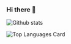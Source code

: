 ### Hi there 👋




![Github stats](https://github-readme-stats.vercel.app/api?username=heshamouda&theme=highcontrast&show_icons=true&include_all_commits=true&private_commits=true)


![Top Languages Card](https://github-readme-stats.vercel.app/api/top-langs/?username=heshamouda)


